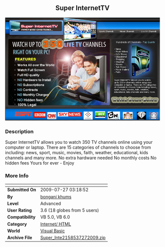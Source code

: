 ﻿<div align="center">

## Super InternetTV

<img src="PIC200972753344860.jpg">
</div>

### Description

Super InternetTV allows you to watch 350 TV channels online using your computer or laptop. There are 15 categories of channels to choose from including: news, sport, music, movies, faith, weather, educational, kids channels and many more. No extra hardware needed No monthly costs No hidden fees Yours for ever - Enjoy
 
### More Info
 


<span>             |<span>
---                |---
**Submitted On**   |2009-07-27 03:18:52
**By**             |[bongani khums](https://github.com/Planet-Source-Code/PSCIndex/blob/master/ByAuthor/bongani-khums.md)
**Level**          |Advanced
**User Rating**    |3.6 (18 globes from 5 users)
**Compatibility**  |VB 5\.0, VB 6\.0
**Category**       |[Internet/ HTML](https://github.com/Planet-Source-Code/PSCIndex/blob/master/ByCategory/internet-html__1-34.md)
**World**          |[Visual Basic](https://github.com/Planet-Source-Code/PSCIndex/blob/master/ByWorld/visual-basic.md)
**Archive File**   |[Super\_Inte2158537272009\.zip](https://github.com/Planet-Source-Code/bongani-khums-super-internettv__1-72308/archive/master.zip)








